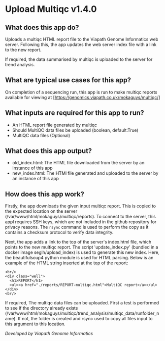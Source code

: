 # Upload Multiqc v1.4.0

## What does this app do?
Uploads a multiqc HTML report file to the Viapath Genome Informatics web server.
Following this, the app updates the web server index file with a link to the new report.

If required, the data summarised by multiqc is uploaded to the server for trend analysis.

## What are typical use cases for this app?
On completion of a sequencing run, this app is run to make multiqc reports available for viewing at [https://genomics.viapath.co.uk/mokaguys/multiqc/]

## What inputs are required for this app to run?
* An HTML report file generated by multiqc 
* Should MultiQC data files be uploaded (boolean, default:True)
* MultiQC data files (Optional)


## What does this app output?
- old_index.html: The HTML file downloaded from the server by an instance of this app
- new_index.html: The HTMl file generated and uploaded to the server by an instance of this app

## How does this app work?
Firstly, the app downloads the given input multiqc report. This is copied to the expected location on the server (/var/www/html/mokaguys/multiqc/reports). To connect to the server, this appl requires SSH keys, which are not included in the github repository for privacy reasons. The `rsync` command is used to perform the copy as it contains a checksum protocol to verify data integrity.

Next, the app adds a link to the top of the server's index.html file, which points to the new multiqc report. The script 'update_index.py' (bundled in a docker image seglh/upload_index) is used to generate this new index. Here, the beautifulsoup4 python module is used for HTML parsing. Below is an example of the HTML string inserted at the top of the report:
```
<br/>
<div class="well">
  <h1>REPORT</h1>
  <ul><a href="./reports/REPORT-multiqc.html">MultiQC report</a></ul>
</div>
<br/>
``` 

If required, The multiqc data files can be uploaded.
First a test is performed to see if the directory already exists (/var/www/html/mokaguys/multiqc/trend_analysis/multiqc_data/runfolder_name).
If not, the folder is created and rsync used to copy all files input to this argument to this location.

*Developed by Viapath Genome Informatics*
